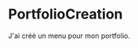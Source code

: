# PortfolioCreation

J'ai créé un menu pour mon portfolio.

<a href="https://zupimages.net/viewer.php?id=20/30/5dov.png"><img src="https://zupimages.net/up/20/30/5dov.png" alt="" /></a>
